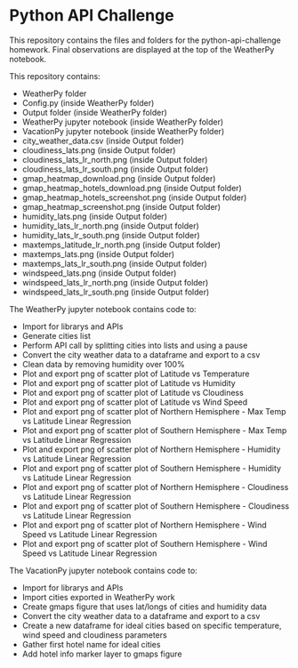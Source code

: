 # Python API Challenge
This repository contains the files and folders for the python-api-challenge homework. Final observations are displayed at the top of the WeatherPy notebook.  

This repository contains:
* WeatherPy folder
* Config.py (inside WeatherPy folder)
* Output folder (inside WeatherPy folder)
* WeatherPy jupyter notebook (inside WeatherPy folder)
* VacationPy jupyter notebook (inside WeatherPy folder)
* city_weather_data.csv (inside Output folder)
* cloudiness_lats.png (inside Output folder)
* cloudiness_lats_lr_north.png (inside Output folder)
* cloudiness_lats_lr_south.png (inside Output folder)
* gmap_heatmap_download.png (inside Output folder)
* gmap_heatmap_hotels_download.png (inside Output folder)
* gmap_heatmap_hotels_screenshot.png (inside Output folder)
* gmap_heatmap_screenshot.png (inside Output folder)
* humidity_lats.png (inside Output folder)
* humidity_lats_lr_north.png (inside Output folder)
* humidity_lats_lr_south.png (inside Output folder)
* maxtemps_latitude_lr_north.png (inside Output folder)
* maxtemps_lats.png (inside Output folder)
* maxtemps_lats_lr_south.png (inside Output folder)
* windspeed_lats.png (inside Output folder)
* windspeed_lats_lr_north.png (inside Output folder)
* windspeed_lats_lr_south.png (inside Output folder)

The WeatherPy jupyter notebook contains code to:
* Import for librarys and APIs
* Generate cities list
* Perform API call by splitting cities into lists and using a pause 
* Convert the city weather data to a dataframe and export to a csv
* Clean data by removing humidity over 100%
* Plot and export png of scatter plot of Latitude vs Temperature
* Plot and export png of scatter plot of  Latitude vs Humidity
* Plot and export png of scatter plot of  Latitude vs Cloudiness
* Plot and export png of scatter plot of  Latitude vs Wind Speed
* Plot and export png of scatter plot of  Northern Hemisphere - Max Temp vs Latitude Linear Regression
* Plot and export png of scatter plot of  Southern Hemisphere - Max Temp vs Latitude Linear Regression
* Plot and export png of scatter plot of  Northern Hemisphere - Humidity vs Latitude Linear Regression
* Plot and export png of scatter plot of  Southern Hemisphere - Humidity vs Latitude Linear Regression
* Plot and export png of scatter plot of  Northern Hemisphere - Cloudiness vs Latitude Linear Regression
* Plot and export png of scatter plot of  Southern Hemisphere - Cloudiness vs Latitude Linear Regression
* Plot and export png of scatter plot of  Northern Hemisphere - Wind Speed vs Latitude Linear Regression
* Plot and export png of scatter plot of  Southern Hemisphere - Wind Speed vs Latitude Linear Regression


The VacationPy jupyter notebook contains code to:
* Import for librarys and APIs
* Import cities exported in WeatherPy work
* Create gmaps figure that uses lat/longs of cities and humidity data 
* Convert the city weather data to a dataframe and export to a csv
* Create a new dataframe for ideal cities based on specific temperature, wind speed and cloudiness parameters
* Gather first hotel name for ideal cities
* Add hotel info marker layer to gmaps figure